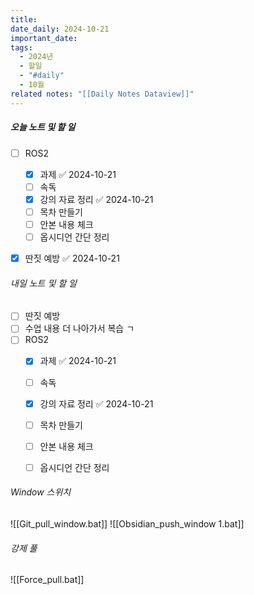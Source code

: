 ```yaml
---
title: 
date_daily: 2024-10-21
important_date: 
tags:
  - 2024년
  - 할일
  - "#daily"
  - 10월
related notes: "[[Daily Notes Dataview]]"
---
```

##### 오늘 노트 및 할 일 
- [ ] ROS2
	- [x] 과제 ✅ 2024-10-21
	- [ ] 속독
	- [x] 강의 자료 정리 ✅ 2024-10-21
	- [ ] 목차 만들기
	- [ ] 안본 내용 체크
	- [ ] 옵시디언 간단 정리
- [x] 딴짓 예방 ✅ 2024-10-21




###### 내일 노트 및 할 일
- [ ]  딴짓 예방
- [ ] 수업 내용 더 나아가서 복습 ㄱ
- [ ]  ROS2
	- [x] 과제 ✅ 2024-10-21
	- [ ] 속독
	- [x] 강의 자료 정리 ✅ 2024-10-21
	- [ ] 목차 만들기
	- [ ] 안본 내용 체크
	- [ ] 옵시디언 간단 정리


######  Window 스위치
![[Git_pull_window.bat]]
![[Obsidian_push_window 1.bat]]



###### 강제 풀
![[Force_pull.bat]]